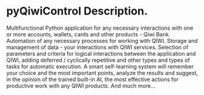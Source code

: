 # pyQiwiControl Description.

Multifunctional Python application for any necessary interactions with one or more accounts, wallets, cards and other products - Qiwi Bank. Automation of any necessary processes for working with QIWI. Storage and management of data - your interactions with QIWI services. Selection of parameters and criteria for logical interactions between the application and QIWI, adding deferred / cyclically repetitive and other types and types of tasks for automatic execution. A smart self-learning system will remember your choice and the most important points, analyze the results and suggest, in the opinion of the trained built-in AI, the most effective actions for productive work with any QIWI products. And much more...

